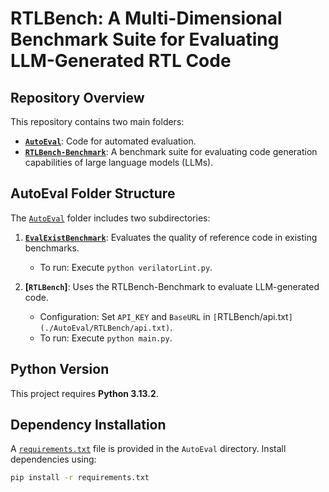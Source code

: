 # RTLBench: A Multi-Dimensional Benchmark Suite for Evaluating LLM-Generated RTL Code

## Repository Overview

This repository contains two main folders:

- **[`AutoEval`](./AutoEval)**: Code for automated evaluation.
- **[`RTLBench-Benchmark`](./RTLBench-Benchmark)**: A benchmark suite for evaluating code generation capabilities of large language models (LLMs).

## AutoEval Folder Structure

The [`AutoEval`](./AutoEval) folder includes two subdirectories:

1. **[`EvalExistBenchmark`](./RTLBench-Benchmark)**: Evaluates the quality of reference code in existing benchmarks.
   - To run: Execute `python verilatorLint.py`.

2. **[`RTLBench`]**: Uses the RTLBench-Benchmark to evaluate LLM-generated code.
   - Configuration: Set `API_KEY` and `BaseURL` in `[`RTLBench/api.txt`](./AutoEval/RTLBench/api.txt)`.
   - To run: Execute `python main.py`.

## Python Version

This project requires **Python 3.13.2**.

## Dependency Installation

A [`requirements.txt`](./AutoEval/requirements.txt) file is provided in the `AutoEval` directory. Install dependencies using:

```bash
pip install -r requirements.txt
